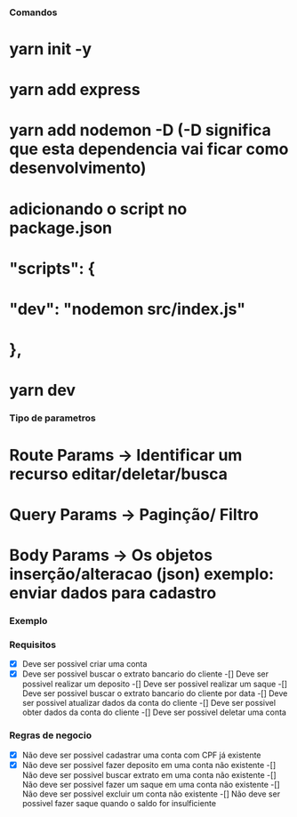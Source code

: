 ### Comandos
# yarn init -y
# yarn add express
# yarn add nodemon -D (-D significa que esta dependencia vai ficar como desenvolvimento)
# adicionando o script no package.json
# "scripts": {
#  "dev": "nodemon src/index.js"
# },

# yarn dev

### Tipo de parametros

# Route Params -> Identificar um recurso editar/deletar/busca
# Query Params -> Paginção/ Filtro
# Body Params -> Os objetos inserção/alteracao (json) exemplo: enviar dados para cadastro

### Exemplo
### Requisitos

-[x] Deve ser possivel criar uma conta
-[x] Deve ser possivel buscar o extrato bancario do cliente
-[] Deve ser possivel realizar um deposito
-[] Deve ser possivel realizar um saque
-[] Deve ser possivel buscar o extrato bancario do cliente por data
-[] Deve ser possivel atualizar dados da conta do cliente
-[] Deve ser possivel obter dados da conta do cliente
-[] Deve ser possivel deletar uma conta

### Regras de negocio

-[x] Não deve ser possivel cadastrar uma conta com CPF já existente
-[x] Não deve ser possivel fazer deposito em uma conta não existente
-[] Não deve ser possivel buscar extrato em uma conta não existente
-[] Não deve ser possivel fazer um saque em uma conta não existente
-[] Não deve ser possivel excluir um conta não existente
-[] Não deve ser possivel fazer saque quando o saldo for insulficiente